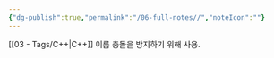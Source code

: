 ```yaml
---
{"dg-publish":true,"permalink":"/06-full-notes//","noteIcon":""}
---
```


[[03 - Tags/C++\|C++]] 
이름 충돌을 방지하기 위해 사용.